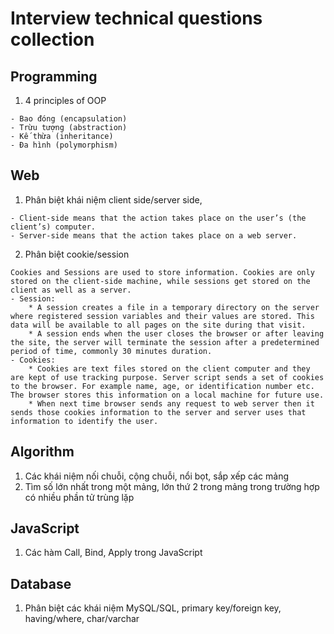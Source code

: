 # Interview technical questions collection
## Programming
1. 4 principles of OOP
```
- Bao đóng (encapsulation)
- Trừu tượng (abstraction)
- Kế thừa (inheritance)
- Đa hình (polymorphism)
```

## Web
1. Phân biệt khái niệm client side/server side, 
```
- Client-side means that the action takes place on the user’s (the client’s) computer. 
- Server-side means that the action takes place on a web server.
```

2. Phân biệt cookie/session
```
Cookies and Sessions are used to store information. Cookies are only stored on the client-side machine, while sessions get stored on the client as well as a server.
- Session:
    * A session creates a file in a temporary directory on the server where registered session variables and their values are stored. This data will be available to all pages on the site during that visit.
    * A session ends when the user closes the browser or after leaving the site, the server will terminate the session after a predetermined period of time, commonly 30 minutes duration.
- Cookies:
    * Cookies are text files stored on the client computer and they are kept of use tracking purpose. Server script sends a set of cookies to the browser. For example name, age, or identification number etc. The browser stores this information on a local machine for future use.
    * When next time browser sends any request to web server then it sends those cookies information to the server and server uses that information to identify the user.
```

## Algorithm
1. Các khái niệm nối chuỗi, cộng chuỗi, nổi bọt, sắp xếp các mảng
2. Tìm số lớn nhất trong một mảng, lớn thứ 2 trong mảng trong trường hợp có nhiều phần tử trùng lặp

## JavaScript
1. Các hàm Call, Bind, Apply trong JavaScript

## Database
1. Phân biệt các khái niệm MySQL/SQL, primary key/foreign key, having/where, char/varchar